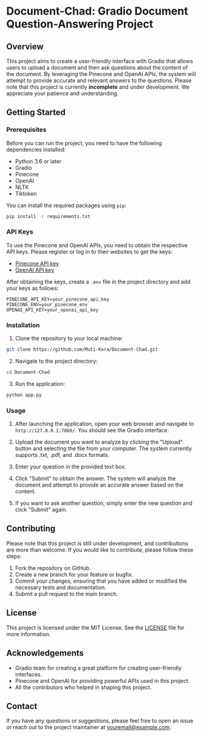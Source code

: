 # Document-Chad: Gradio Document Question-Answering Project

## Overview

This project aims to create a user-friendly interface with Gradio that allows users to upload a document and then ask questions about the content of the document. By leveraging the Pinecone and OpenAI APIs, the system will attempt to provide accurate and relevant answers to the questions. Please note that this project is currently **incomplete** and under development. We appreciate your patience and understanding.

## Getting Started

### Prerequisites

Before you can run the project, you need to have the following dependencies installed:

- Python 3.6 or later
- Gradio
- Pinecone
- OpenAI
- NLTK
- Tiktoken

You can install the required packages using `pip`:

```bash
pip install -r requirements.txt
```

### API Keys

To use the Pinecone and OpenAI APIs, you need to obtain the respective API keys. Please register or log in to their websites to get the keys:

- [Pinecone API key](https://www.pinecone.io/)
- [OpenAI API key](https://beta.openai.com/signup/)

After obtaining the keys, create a `.env` file in the project directory and add your keys as follows:

```
PINECONE_API_KEY=your_pinecone_api_key
PINECONE_ENV=your_pinecone_env
OPENAI_API_KEY=your_openai_api_key
```

### Installation

1. Clone the repository to your local machine:

```bash
git clone https://github.com/Muti-Kara/Document-Chad.git
```

2. Navigate to the project directory:

```bash
cd Document-Chad
```

3. Run the application:

```bash
python app.py
```

### Usage

1. After launching the application, open your web browser and navigate to `http://127.0.0.1:7860/`. You should see the Gradio interface.

2. Upload the document you want to analyze by clicking the "Upload" button and selecting the file from your computer. The system currently supports .txt, .pdf, and .docx formats.

3. Enter your question in the provided text box.

4. Click "Submit" to obtain the answer. The system will analyze the document and attempt to provide an accurate answer based on the content.

5. If you want to ask another question, simply enter the new question and click "Submit" again.

## Contributing

Please note that this project is still under development, and contributions are more than welcome. If you would like to contribute, please follow these steps:

1. Fork the repository on GitHub.
2. Create a new branch for your feature or bugfix.
3. Commit your changes, ensuring that you have added or modified the necessary tests and documentation.
4. Submit a pull request to the main branch.

## License

This project is licensed under the MIT License. See the [LICENSE](LICENSE) file for more information.

## Acknowledgements

- Gradio team for creating a great platform for creating user-friendly interfaces.
- Pinecone and OpenAI for providing powerful APIs used in this project.
- All the contributors who helped in shaping this project.

## Contact

If you have any questions or suggestions, please feel free to open an issue or reach out to the project maintainer at [youremail@example.com](mailto:youremail@example.com).
